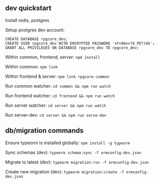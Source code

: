 dev quickstart
--------------
Install redis, postgres

Setup postgres dev account:
```
CREATE DATABASE rpgcore_dev;
CREATE USER rpgcore_dev WITH ENCRYPTED PASSWORD 'xY<9msv?9_PD?)mk';
GRANT ALL PRIVILEGES ON DATABASE rpgcore_dev TO rpgcore_dev;
```

Within common, frontend, server: `npm install`

Within common: `npm link`

Within frontend & server: `npm link rpgcore-common`

Run common watcher: `cd common && npm run watch`

Run frontend watcher: `cd frontend && npm run watch`

Run server watcher: `cd server && npm run watch`

Run server-dev: `cd server && npm run serve-dev`

db/migration commands
---------------------
Ensure typeorm is installed globally: `npm install -g typeorm`

Sync schemas (dev): `typeorm schema:sync -f ormconfig-dev.json`

Migrate to latest (dev): `typeorm migration:run -f ormconfig-dev.json`

Create new migration (dev): `typeorm migration:create -f ormconfig-dev.json `